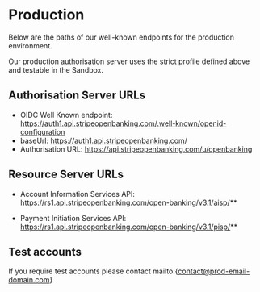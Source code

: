 # Production

Below are the paths of our well-known endpoints for the production environment.

Our production authorisation server uses the strict profile defined above and testable in the Sandbox.

## Authorisation Server URLs
- OIDC Well Known endpoint: https://auth1.api.stripeopenbanking.com/.well-known/openid-configuration
- baseUrl: https://auth1.api.stripeopenbanking.com/
- Authorisation URL: https://api.stripeopenbanking.com/u/openbanking

## Resource Server URLs
- Account Information Services API: https://rs1.api.stripeopenbanking.com/open-banking/v3.1/aisp/**

- Payment Initiation Services API: https://rs1.api.stripeopenbanking.com/open-banking/v3.1/pisp/**

## Test accounts
If you require test accounts please contact mailto:{contact@prod-email-domain.com}
